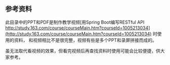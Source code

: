 参考资料
--------

此目录中的PPT和PDF是制作教学视频[用Spring Boot编写RESTful API http://study.163.com/course/courseMain.htm?courseId=1005213034](http://study.163.com/course/courseMain.htm?courseId=1005213034) 时使用的资料，
和视频相比不是很完整，视频有些是多个PPT和录屏拼接而成的。

虽无法取代看视频的效果，但看完视频后再查找资料时使用可能会比较便捷，供大家参考。


